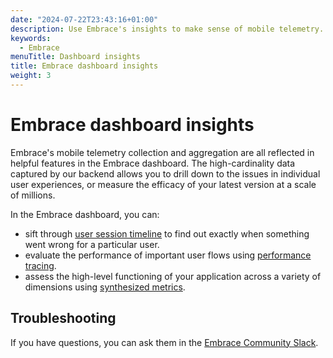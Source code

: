 ```yaml
---
date: "2024-07-22T23:43:16+01:00"
description: Use Embrace's insights to make sense of mobile telemetry.
keywords:
  - Embrace
menuTitle: Dashboard insights
title: Embrace dashboard insights
weight: 3
---
```


# Embrace dashboard insights

Embrace's mobile telemetry collection and aggregation are all reflected in helpful features in the Embrace dashboard. The high-cardinality data captured by our backend allows you to drill down to the issues in individual user experiences, or measure the efficacy of your latest version at a scale of millions.

In the Embrace dashboard, you can:
- sift through [user session timeline](./user-session-insights/) to find out exactly when something went wrong for a particular user.
- evaluate the performance of important user flows using [performance tracing](./performance-tracing/).
- assess the high-level functioning of your application across a variety of dimensions using [synthesized metrics](./dashboard-metrics/).

## Troubleshooting

If you have questions, you can ask them in the [Embrace Community Slack](https://community.embrace.io).

